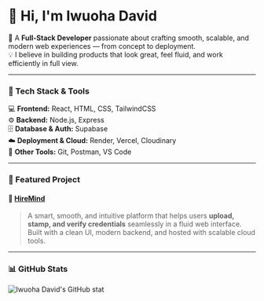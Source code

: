 # 👋 Hi, I'm Iwuoha David

🚀 A **Full-Stack Developer** passionate about crafting smooth, scalable, and modern web experiences — from concept to deployment.  
💡 I believe in building products that look great, feel fluid, and work efficiently in full view.

---

### 🧰 Tech Stack & Tools
💻 **Frontend:** React, HTML, CSS, TailwindCSS  
⚙️ **Backend:** Node.js, Express  
🗄️ **Database & Auth:** Supabase  
☁️ **Deployment & Cloud:** Render, Vercel, Cloudinary  
🧠 **Other Tools:** Git, Postman, VS Code

---

### 🌟 Featured Project

#### 🔗 [HireMind](https://hiremind-tau.vercel.app/)
> A smart, smooth, and intuitive platform that helps users **upload, stamp, and verify credentials** seamlessly in a fluid web interface.  
> Built with a clean UI, modern backend, and hosted with scalable cloud tools.

---

### 📊 GitHub Stats

![Iwuoha David's GitHub stat]()
